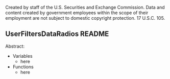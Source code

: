 ﻿Created by staff of the U.S. Securities and Exchange Commission.
Data and content created by government employees within the scope of their employment are not subject to domestic copyright protection. 17 U.S.C. 105.

## UserFiltersDataRadios README
Abstract:

 - Variables
	 - here
 - Functions
	 - here
